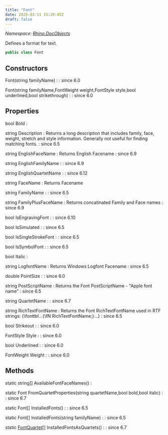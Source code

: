 ```yaml
---
title: "Font"
date: 2020-03-11 15:29:45Z
draft: false
---
```


*Namespace: [Rhino.DocObjects](../)*

Defines a format for text.
```cs
public class Font
```
## Constructors

Font(string familyName)
: 
: since 6.0

Font(string familyName,FontWeight weight,FontStyle style,bool underlined,bool strikethrough)
: 
: since 6.0
## Properties

bool Bold
: 

string Description
: Returns a long description that includes family, face, weight, stretch and style information. 
     Generally not useful for finding matching fonts.
: since 6.5

string EnglishFaceName
: Returns English Facename
: since 6.9

string EnglishFamilyName
: 
: since 6.9

string EnglishQuartetName
: 
: since 6.12

string FaceName
: Returns Facename

string FamilyName
: 
: since 6.5

string FamilyPlusFaceName
: Returns concatinated Family and Face names
: since 6.9

bool IsEngravingFont
: 
: since 6.10

bool IsSimulated
: 
: since 6.5

bool IsSingleStrokeFont
: 
: since 6.5

bool IsSymbolFont
: 
: since 6.5

bool Italic
: 

string LogfontName
: Returns Windows Logfont Facename
: since 6.5

double PointSize
: 
: since 6.0

string PostScriptName
: Returns the Font PostScriptName - "Apple font name"
: since 6.5

string QuartetName
: 
: since 6.7

string RichTextFontName
: Returns the Font RichTextFontName used in RTF strings:
     {\\fonttbl...{\\fN RichTextFontName;}...}
: since 6.5

bool Strikeout
: 
: since 6.0

FontStyle Style
: 
: since 6.0

bool Underlined
: 
: since 6.0

FontWeight Weight
: 
: since 6.0
## Methods

static string[] AvailableFontFaceNames()
: 

static Font FromQuartetProperties(string quartetName,bool bold,bool italic)
: 
: since 6.7

static Font[] InstalledFonts()
: 
: since 6.5

static Font[] InstalledFonts(string familyName)
: 
: since 6.5

static [FontQuartet](/rhinocommon/rhino/docobjects/fontquartet/)[] InstalledFontsAsQuartets()
: 
: since 6.7
